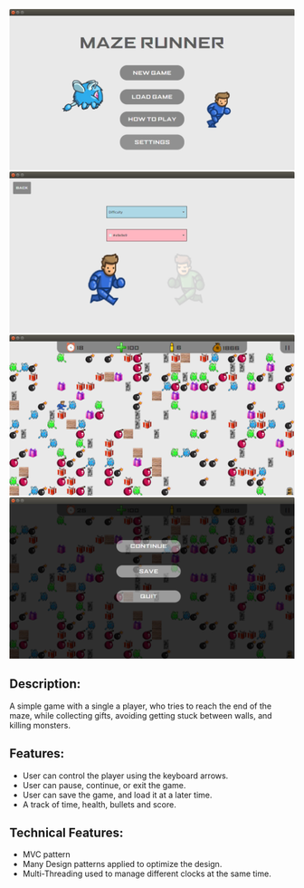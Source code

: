 ![Screenshot1](https://github.com/ahmedhammad97/Javafx-Maze-Runner/blob/master/1.png)
![Screenshot1](https://github.com/ahmedhammad97/Javafx-Maze-Runner/blob/master/2.png)
![Screenshot1](https://github.com/ahmedhammad97/Javafx-Maze-Runner/blob/master/3.png)
![Screenshot1](https://github.com/ahmedhammad97/Javafx-Maze-Runner/blob/master/4.png)

## Description:
A simple game with a single a player, who tries to reach the end of the maze, while collecting gifts, avoiding getting stuck between walls, and killing monsters.

## Features: 
- User can control the player using the keyboard arrows.
- User can pause, continue, or exit the game.
- User can save the game, and load it at a later time.
- A track of time, health, bullets and score.

## Technical Features:
- MVC pattern
- Many Design patterns applied to optimize the design.
- Multi-Threading used to manage different clocks at the same time.
